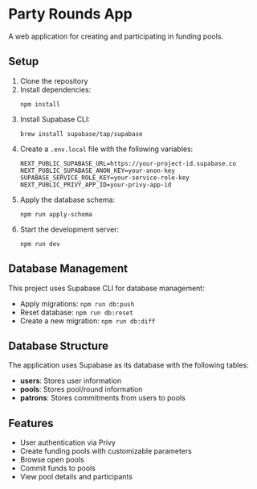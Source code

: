 # Party Rounds App

A web application for creating and participating in funding pools.

## Setup

1. Clone the repository
2. Install dependencies:
   ```
   npm install
   ```
3. Install Supabase CLI:
   ```
   brew install supabase/tap/supabase
   ```
4. Create a `.env.local` file with the following variables:
   ```
   NEXT_PUBLIC_SUPABASE_URL=https://your-project-id.supabase.co
   NEXT_PUBLIC_SUPABASE_ANON_KEY=your-anon-key
   SUPABASE_SERVICE_ROLE_KEY=your-service-role-key
   NEXT_PUBLIC_PRIVY_APP_ID=your-privy-app-id
   ```
5. Apply the database schema:
   ```
   npm run apply-schema
   ```
6. Start the development server:
   ```
   npm run dev
   ```

## Database Management

This project uses Supabase CLI for database management:

- Apply migrations: `npm run db:push`
- Reset database: `npm run db:reset`
- Create a new migration: `npm run db:diff`

## Database Structure

The application uses Supabase as its database with the following tables:

- **users**: Stores user information
- **pools**: Stores pool/round information
- **patrons**: Stores commitments from users to pools

## Features

- User authentication via Privy
- Create funding pools with customizable parameters
- Browse open pools
- Commit funds to pools
- View pool details and participants
